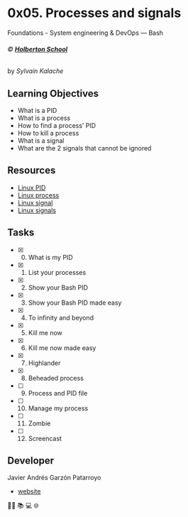 # 0x05. Processes and signals
Foundations - System engineering & DevOps ― Bash

###### :copyright: **[Holberton School](https://www.holbertonschool.com/)**
by _Sylvain Kalache_

## Learning Objectives
* What is a PID
* What is a process
* How to find a process’ PID
* How to kill a process
* What is a signal
* What are the 2 signals that cannot be ignored

## Resources
* [Linux PID](http://www.linfo.org/pid.html)
* [Linux process](https://www.thegeekstuff.com/2012/03/linux-processes-environment/)
* [Linux signal](https://www.thegeekstuff.com/2012/03/linux-signals-fundamentals/)
* [Linux signals](https://www.computerhope.com/unix/signals.htm)

## Tasks
* [x] 0. What is my PID
* [x] 1. List your processes
* [x] 2. Show your Bash PID
* [x] 3. Show your Bash PID made easy
* [x] 4. To infinity and beyond
* [x] 5. Kill me now
* [x] 6. Kill me now made easy
* [x] 7. Highlander
* [x] 8. Beheaded process
* [ ] 9. Process and PID file
* [ ] 10. Manage my process
* [ ] 11. Zombie
* [ ] 12. Screencast

## Developer
Javier Andrés Garzón Patarroyo
- [website](https://tecnoayuda.co/)

:man_technologist: :books: :computer: :globe_with_meridians:
